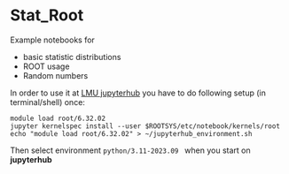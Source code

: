 # Stat_Root

Example notebooks for 
* basic statistic distributions
* ROOT usage
* Random numbers


In order to use it at [LMU jupyterhub](https://jupyter.physik.uni-muenchen.de) you have to do following setup (in terminal/shell) once:
```
module load root/6.32.02
jupyter kernelspec install --user $ROOTSYS/etc/notebook/kernels/root
echo "module load root/6.32.02" > ~/jupyterhub_environment.sh
```

Then select environment  `python/3.11-2023.09 ` when you start on **jupyterhub**
